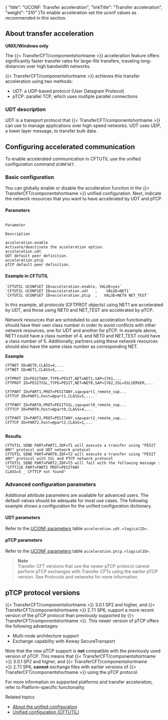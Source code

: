 {
    "title": "UCONF: Transfer acceleration",
    "linkTitle": "Transfer acceleration",
    "weight": "310"
}To enable acceleration set the uconf values as recommended in this section.

## About transfer acceleration

**UNIX/Windows only**

The  {{< TransferCFT/componentshortname  >}} acceleration feature offers significantly faster transfer rates for large-file transfers, traveling long-distances  over high bandwidth networks.

{{< TransferCFT/componentshortname  >}} achieves this transfer acceleration using two methods:

-   UDT: a UDP-based protocol (User Datagram Protocol)
-   pTCP: parallel TCP, which uses multiple parallel connections

### UDT description

UDT is a transport protocol that  {{< TransferCFT/componentshortname  >}} can use to manage applications over high-speed networks. UDT uses UDP, a lower layer message, to transfer bulk data.

## Configuring accelerated communication

To enable accelerated communication in CFTUTIL use the unified configuration command `UCONFSET`.

### Basic configuration

You can globally enable or disable the acceleration function in the  {{< TransferCFT/componentshortname  >}} unified configuration. Next, indicate the network resources that you want to have accelerated by UDT and pTCP.

#### Parameters

```

Parameter

Description

acceleration.enable
Activate/deactivate the acceleration option.
acceleration.udt
UDT default peer definition.
acceleration.ptcp
pTCP default peer definition.
```

#### Example in CFTUTIL

```
`CFTUTIL UCONFSET ID=acceleration.enable, VALUE=yes`  
`CFTUTIL UCONFSET ID=acceleration.udt   ,    VALUE=NET1`  
`CFTUTIL UCONFSET ID=acceleration.ptcp  ,   VALUE=NET0 NET_TEST`
```

In this example, all protocols (CFTPROT objects) using NET1 are accelerated by UDT, and those using NET0 and NET\_TEST are accelerated by pTCP.

Network resources that are scheduled to use acceleration functionality should have their own class number in order to avoid conflicts with other network resources, one for UDT and another for pTCP. In example above, NET1 could have a class number of 4,  and NET0 and NET\_TEST could have a class number of 5. Additionally, partners using these network resources should also have the same class number as corresponding NET.

**Example**

```
CFTNET ID=NET0,CLASS=4,...
CFTNET ID=NET1,CLASS=5,...
 
CFTPROT ID=PESITANY,TYPE=PESIT,NET=NET1,SAP=1761,...
CFTPROT ID=PESITSSL,TYPE=PESIT,NET=NET0,SAP=1762,SSL=SSLSERVER,...
 
CFTPART ID=PART1,PROT=PESITANY,sap=part1_remote_sap...
CFTTCP ID=PART1,host=@part1,CLASS=5,...
 
CFTPART ID=PART0,PROT=PESITSSL,sap=part0_remote_sap...
CFTTCP ID=PART0,host=@part0,CLASS=4,...
 
CFTPART ID=PART2,PROT=PESITANY,sap=part2_remote_sap...
CFTTCP ID=PART2,host=@part2,CLASS=1,...
 
```

**Results**

```
CFTUTIL SEND PART=PART1,IDF=T1 will execute a transfer using "PESIT ANY" protocol and UDT network protocol
CFTUTIL SEND PART=PART0,IDF=T2 will execute a transfer using "PESIT ANY" protocol with SSL and PTCP network protocol
CFTUTIL SEND PART=PART2,IDF=T3 will fail with the following message : "CFTT11E PART=PART2 PROT=PESITANY
CLASS=5 _ CFTTCP not found"
```

### Advanced configuration parameters

Additional attribute parameters are available for advanced users. The default values should be adequate for most use cases. The following example shows a configuration for the unified configuration dictionary.

#### UDT parameters

Refer to the [UCONF parameters](../../../admin_intro/uconf/uconf_directory) table `acceleration.udt.<logicalID>`.

#### pTCP parameters

Refer to the [UCONF parameters](../../../admin_intro/uconf/uconf_directory) table `acceleration.ptcp.<logicalID>`.

> **Note**  
> Transfer CFT versions that use the newer pTCP protocol cannot perform pTCP exchanges with  Transfer CFTs using the earlier pTCP version. See Protocols and networks for more information.

<span id="uconf_ptcp"></span>

## pTCP protocol versions

{{< TransferCFT/componentshortname  >}} 3.0.1 SP2 and higher, and  {{< TransferCFT/componentshortname  >}} 2.7.1 SP6, support a more recent version of the pTCP protocol than previously supported by  {{< TransferCFT/componentshortname  >}}. This newer version of pTCP offers the following advantages:

-   Multi-node architecture support
-   Exchange capability with  Axway SecureTransport

Note that the new pTCP support is **not** compatible with the previously used version of pTCP. This means that  {{< TransferCFT/componentshortname  >}} 3.0.1 SP2 and higher, and  {{< TransferCFT/componentshortname  >}} 2.7.1 SP6,   **cannot** exchange files with earlier versions of  {{< TransferCFT/componentshortname  >}} using the pTCP protocol.

For more information on supported platforms and transfer acceleration, refer to Platform-specific functionality.

Related topics

-   [About the unified configuration](../../../admin_intro/uconf)
-   [Unified configuration (CFTUTIL)](../../../admin_intro/uconf/uconf_w_cftutil)
